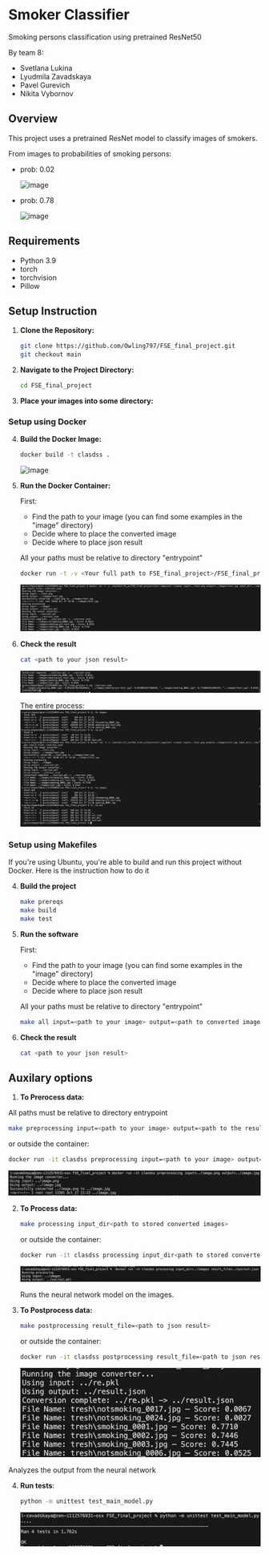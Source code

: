 # Smoker Classifier

Smoking persons classification using pretrained ResNet50

By team 8:
* Svetlana Lukina
* Lyudmila Zavadskaya
* Pavel Gurevich
* Nikita Vybornov


## Overview
This project uses a pretrained ResNet model to classify images of smokers. 

From images to probabilities of smoking persons:

* prob: 0.02

  <img width="252" alt="image" src="https://github.com/user-attachments/assets/aa629c36-15bf-42b2-94c2-10b7ff25bff3">

* prob: 0.78

  <img width="247" alt="image" src="https://github.com/user-attachments/assets/13b5c12e-bed4-4863-a5f0-1a143e290f17">
  

## Requirements
- Python 3.9
- torch
- torchvision
- Pillow

## Setup Instruction

1. **Clone the Repository:**
   ```bash
   git clone https://github.com/Owling797/FSE_final_project.git
   git checkout main
   ```

2. **Navigate to the Project Directory:**
   ```bash
   cd FSE_final_project
   ```

3. **Place your images into some directory:**

### Setup using Docker 

4. **Build the Docker Image:**
   ```bash
   docker build -t clasdss .
   ```
   <img width="862" alt="image" src="https://github.com/user-attachments/assets/ec5d2bd2-0af7-4e66-a9fe-e3ce96ba4398">


5. **Run the Docker Container:**

   First:
   * Find the path to your image (you can find some examples in the "image" directory)
   * Decide where to place the converted image
   * Decide where to place json result
   
   All your paths must be relative to directory "entrypoint"

   
   ```bash
   docker run -t -v <Your full path to FSE_final_project>/FSE_final_project/out/:/app/out/ clasdss input=<path to your image> output=<path to converted image> input_dir=<path to stored converted images directory> result_file=<path to json result>
   ```
   ![alt text](screenshots/image-build.png)


6. **Check the result**
   ```bash
   cat <path to your json result>
   ```
   ![alt text](screenshots/image-cat.jpg)

   The entire process:
   ![alt text](screenshots/image-all.jpg)



### Setup using Makefiles

If you're using Ubuntu, you're able to build and run this project without Docker. Here is the instruction how to do it

4. **Build the project**
   ```bash
   make prereqs
   make build
   make test
   ```

5. **Run the software**

   First:
   * Find the path to your image (you can find some examples in the "image" directory)
   * Decide where to place the converted image
   * Decide where to place json result
   
   All your paths must be relative to directory "entrypoint"

   
   ```bash
   make all input=<path to your image> output=<path to converted image> input_dir=<path to stored converted images> result_file=<path to json result>
   ```

6. **Check the result**
   ```bash
   cat <path to your json result>
   ```


## Auxilary options

1. **To Prerocess data:**

All paths must be relative to directory entrypoint
   ```bash
   make preprocessing input=<path to your image> output=<path to the result>
   ```
   or outside the container:
   ```bash
   docker run -it clasdss preprocessing input=<path to your image> output=<path to the result>
   ``` 
   ![alt text](screenshots/image-2.png)


2. **To Process data:**
   ```bash
   make processing input_dir<path to stored converted images>
   ```
   or outside the container:
   ```bash
   docker run -it clasdss processing input_dir<path to stored converted images>
   ``` 
   ![alt text](screenshots/image-3.png)

   Runs the neural network model on the images.

3. **To Postprocess data:**
   ```bash
   make postprocessing result_file=<path to json result>
   ```
   or outside the container:
   ```bash
   docker run -it clasdss postprocessing result_file=<path to json result>
   ```
   ![alt text](screenshots/image-4.png)
   
  Analyzes the output from the neural network 

4. **Run tests**:
   ```bash
   python -m unittest test_main_model.py
   ```
   ![alt text](screenshots/image-1.png)